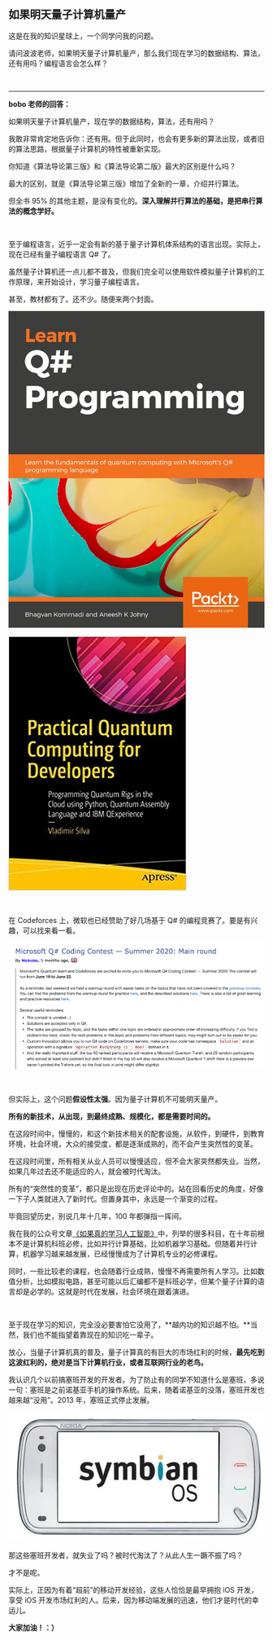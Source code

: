 ## 如果明天量子计算机量产

这是在我的知识星球上，一个同学问我的问题。

请问波波老师，如果明天量子计算机量产，那么我们现在学习的数据结构、算法，还有用吗？编程语言会怎么样？

<br/>

---

**bobo 老师的回答：**

如果明天量子计算机量产，现在学的数据结构，算法，还有用吗？

我敢非常肯定地告诉你：还有用。但于此同时，也会有更多新的算法出现，或者旧的算法思路，根据量子计算机的特性被重新实现。

你知道《算法导论第三版》和《算法导论第二版》最大的区别是什么吗？

最大的区别，就是《算法导论第三版》增加了全新的一章，介绍并行算法。

但全书 95% 的其他主题，是没有变化的。**深入理解并行算法的基础，是把串行算法的概念学好。**

<br/>

至于编程语言，近乎一定会有新的基于量子计算机体系结构的语言出现。实际上，现在已经有量子编程语言 Q# 了。

虽然量子计算机还一点儿都不普及，但我们完全可以使用软件模拟量子计算机的工作原理，来开始设计，学习量子编程语言。

甚至，教材都有了。还不少。随便来两个封面。

![book1](book1.png)

![book2](book2.png)

<br/>

在 Codeforces 上，微软也已经赞助了好几场基于 Q# 的编程竞赛了。要是有兴趣，可以找来看一看。

![cf](cf.png)

<br/>

但实际上，这个问题**假设性太强**。因为量子计算机不可能明天量产。

**所有的新技术，从出现，到最终成熟、规模化，都是需要时间的。**

在这段时间中，慢慢的，和这个新技术相关的配套设施，从软件，到硬件，到教育环境，社会环境，大众的接受度，都是逐渐成熟的，而不会产生突然性的变革。

在这段时间里，所有相关从业人员可以慢慢适应，但不会大家突然都失业。当然，如果几年过去还不能适应的人，就会被时代淘汰。

所有的“突然性的变革”，都只是出现在历史评论中的。站在回看历史的角度，好像一下子人类就进入了新时代。但置身其中，永远是一个渐变的过程。

毕竟回望历史，别说几年十几年，100 年都弹指一挥间。

我在我的公众号文章[《如果真的学习人工智能》](https://github.com/liuyubobobo/ai-learning-roadmap)中，列举的很多科目，在十年前根本不是计算机科班必修，比如并行计算基础，比如机器学习基础。但随着并行计算，机器学习越来越发展，已经慢慢成为了计算机专业的必修课程。

同时，一些比较老的课程，也会随着行业成熟，慢慢不再需要所有人学习。比如数值分析，比如模拟电路，甚至可能以后汇编都不是科班必学，但某个量子计算的语言却是必学的。这就是时代在发展，社会环境在跟着演进。

<br/>

至于现在学习的知识，完全没必要害怕它没用了，**越内功的知识越不怕。**当然，我们也不能指望着靠现在的知识吃一辈子。

放心，当量子计算机真的普及，量子计算真的有巨大的市场红利的时候，**最先吃到这波红利的，绝对是当下计算机行业，或者互联网行业的老鸟。**

我认识几个以前搞塞班开发的开发者。为了防止有的同学不知道什么是塞班，多说一句：塞班是之前诺基亚手机的操作系统。后来，随着诺基亚的没落，塞班开发也越来越“没用”。2013 年，塞班正式停止发展。

![symbian](symbian.png)

那这些塞班开发者，就失业了吗？被时代淘汰了？从此人生一蹶不振了吗？

才不是呢。

实际上，正因为有着“超前”的移动开发经验，这些人恰恰是最早拥抱 iOS 开发，享受 iOS 开发市场红利的人。后来，因为移动端发展的迅速，他们才是时代的幸运儿。

**大家加油！：）**